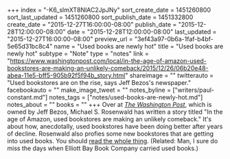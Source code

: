 +++
index = "-K6_slmXT8NlAC2JpJNy"
sort_create_date = 1451260800
sort_last_updated = 1451260800
sort_publish_date = 1451332800
create_date = "2015-12-27T16:00:00-08:00"
publish_date = "2015-12-28T12:00:00-08:00"
date = "2015-12-28T12:00:00-08:00"
last_updated = "2015-12-27T16:00:00-08:00"
preview_url = "3ef43a97-0b6a-1faf-b4bf-5e65d31bc8c4"
name = "Used books are newly hot"
title = "Used books are newly hot"
subtype = "Note"
type = "notes"
link = "https://www.washingtonpost.com/local/in-the-age-of-amazon-used-bookstores-are-making-an-unlikely-comeback/2015/12/26/06b20e48-abea-11e5-bff5-905b92f5f94b_story.html"
shareimage = ""
twitterauto = "Used bookstores are on the rise, says Jeff Bezos's newspaper."
facebookauto = ""
make_image_tweet = ""
notes_byline = ["writers/paul-constant.md"]
notes_tags = ["notes/used-books-are-newly-hot.md"]
notes_about = ""
books = ""
+++
Over at [*The Washington Post*](https://www.washingtonpost.com/local/in-the-age-of-amazon-used-bookstores-are-making-an-unlikely-comeback/2015/12/26/06b20e48-abea-11e5-bff5-905b92f5f94b_story.html), which is owned by Jeff Bezos,  Michael S. Rosenwald has written a story titled "In the age of Amazon, used bookstores are making an unlikely comeback." It's about how, anecdotally, used bookstores have been doing better after years of decline. Rosenwald also profies some new bookstores that are getting into used books. You should [read the whole thing](https://www.washingtonpost.com/local/in-the-age-of-amazon-used-bookstores-are-making-an-unlikely-comeback/2015/12/26/06b20e48-abea-11e5-bff5-905b92f5f94b_story.html). (Related: Man, I sure do miss the days when Elliott Bay Book Company carried used books.)